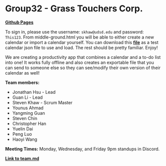 # Group32 - Grass Touchers Corp.
[**Github Pages**](https://cse110-fa22-group32.github.io/cse110-fa22-group32/)

To sign in, please use the username: `skhaw@udsd.edu` and password: `This123`. From middle-ground.html you will be able to either create a new calendar or import a calendar yourself. You can download this [**file**](/source/assets/temp_/testing_calendar.json) as a test calendar json file to use and load. The rest should be pretty familiar. Enjoy!

We are creating a productivity app that combines a calendar and a to-do list into one! It works fully offline and also creates an exportable file that you can send to someone else so they can see/modify their own version of their calendar as well!

**Team members:**
- Jonathan Hsu - Lead
- Guan Li - Lead
- Steven Khaw - Scrum Master
- Younus Ahmad
- Yangming Guan
- Steven Chin
- Christopher Han
- Yuelin Dai
- Peng Luo
- Haoyi Wang

**Meeting Times:**
Monday, Wednesday, and Friday 9pm standups in Discord.  

[**Link to team.md**](/admin/team.md)

